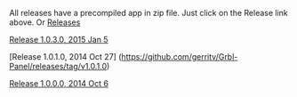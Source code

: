 All releases have a precompiled app in zip file. Just click on the Release link above. Or [Releases](https://github.com/gerritv/Grbl-Panel/releases)

[Release 1.0.3.0, 2015 Jan 5](https://github.com/gerritv/Grbl-Panel/releases/tag/v1.0.3.0)

[Release 1.0.1.0, 2014 Oct 27] (https://github.com/gerritv/Grbl-Panel/releases/tag/v1.0.1.0)

[Release 1.0.0.0, 2014 Oct 6](https://github.com/gerritv/Grbl-Panel/releases/tag/v1.0.0.0)

